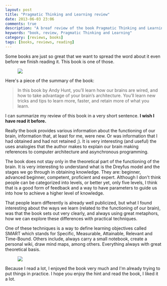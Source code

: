 ```yaml
---
layout: post
title: "Pragmatic Thinking and Learning review"
date: 2013-06-03 23:06
comments: true
description: "A breaf review of the book Pragmatic Thinking and Learning"
keywords: "book, review, Pragmatic Thinking and Learning"
category: [reviews, books]
tags: [books, reviews, reading]
---
```

Some books are just so great that we want to spread the word about it even before we finish reading it. This book is one of those.

<figure>
	<img src="{{ site.url }}/images/2013/06/ahptl_xlargecover.jpg">
</figure>

Here's a piece of the summary of the book:

>In this book by Andy Hunt, you’ll learn how our brains are wired, and how to take advantage of your brain’s architecture. You’ll learn new tricks and tips to learn more, faster, and retain more of what you learn.

I can summarize my review of this book in a very short sentence. **I wish I have read it before.**

Really the book provides various information about the functioning of our brain, information that, at least for me, were new. Or was information that I had obtained and had not retained ;). It is very interesting (and useful) the uses analogies that the author makes to explain our brain making references to computer architecture and asynchronous programming.

The book does not stay only in the theoretical part of the functioning of the brain. It is very interesting to understand what is the Dreyfus model and the stages we go through in obtaining knowledge. They are: beginner, advanced beginner, competent, proficient and expert. Although I don't think people can be categorized into levels, or better yet, only five levels, I think that is a good form of feedback and a way to have parameters to guide us into how to achieve a higher level of knowledge.

That people learn differently is already well publicized, but what I found interesting about the ways we learn (related to the functioning of our brain), was that the book sets out very clearly, and always using great metaphors, how we can explore these differences with practical techniques.

One of these techniques is a way to define learning objectives called SMART which stands for Specific, Measurable, Attainable, Relevant and Time-Bound. Others include, always carry a small notebook, create a personal wiki, draw mind maps, among others. Everything always with great theoretical basis.

<figure>
	<img src="{{ site.url }}/images/2013/06/smart2.jpg" />
</figure>

Because I read a lot, I enjoyed the book very much and I'm already trying to put things in practice. I hope you enjoy the hint and read the book, I liked it a lot.
